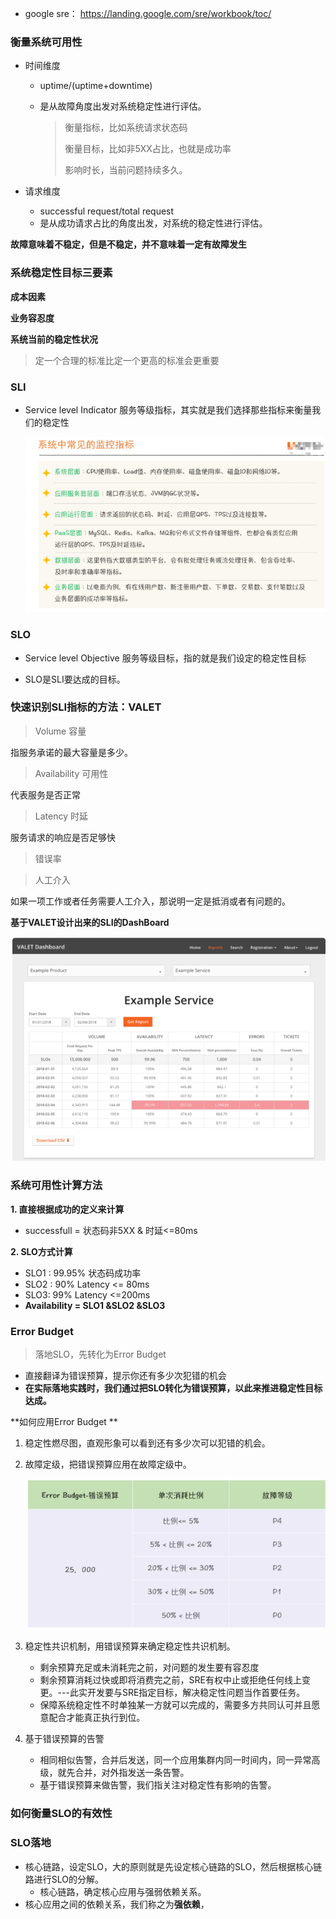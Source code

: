 - google sre： https://landing.google.com/sre/workbook/toc/

### 衡量系统可用性

- 时间维度

  - uptime/(uptime+downtime)

  - 是从故障角度出发对系统稳定性进行评估。

    > 衡量指标，比如系统请求状态码
    >
    > 衡量目标，比如非5XX占比，也就是成功率
    >
    > 影响时长，当前问题持续多久。

- 请求维度

  - successful request/total request
  - 是从成功请求占比的角度出发，对系统的稳定性进行评估。

**故障意味着不稳定，但是不稳定，并不意味着一定有故障发生**

### 系统稳定性目标三要素

**成本因素**

**业务容忍度**

**系统当前的稳定性状况**

> 定一个合理的标准比定一个更高的标准会更重要

### SLI

- Service level Indicator 服务等级指标，其实就是我们选择那些指标来衡量我们的稳定性

  <img src="assets/image-20200916203414245.png" alt="image-20200916203414245" style="zoom: 80%;" />

### SLO

- Service level Objective 服务等级目标，指的就是我们设定的稳定性目标

- SLO是SLI要达成的目标。



### 快速识别SLI指标的方法：VALET

> Volume 容量

指服务承诺的最大容量是多少。

> Availability 可用性

代表服务是否正常

> Latency 时延

服务请求的响应是否足够快

> 错误率

> 人工介入

如果一项工作或者任务需要人工介入，那说明一定是抵消或者有问题的。

**基于VALET设计出来的SLI的DashBoard**

![image-20200916205204541](assets/image-20200916205204541.png)



### 系统可用性计算方法

**1. 直接根据成功的定义来计算**

- successfull = 状态码非5XX & 时延<=80ms

**2. SLO方式计算**

- SLO1 : 99.95% 状态码成功率
- SLO2 :  90% Latency <= 80ms
- SLO3: 99% Latency <=200ms
- **Availability = SLO1 &SLO2 &SLO3**

### Error Budget

> 落地SLO，先转化为Error Budget

- 直接翻译为错误预算，提示你还有多少次犯错的机会
- **在实际落地实践时，我们通过把SLO转化为错误预算，以此来推进稳定性目标达成。**

**如何应用Error Budget **

1. 稳定性燃尽图，直观形象可以看到还有多少次可以犯错的机会。

2. 故障定级，把错误预算应用在故障定级中。

   ![image-20200916214732028](assets/image-20200916214732028.png)

3. 稳定性共识机制，用错误预算来确定稳定性共识机制。

   - 剩余预算充足或未消耗完之前，对问题的发生要有容忍度
   - 剩余预算消耗过快或即将消费完之前，SRE有权中止或拒绝任何线上变更。---此实开发要与SRE指定目标，解决稳定性问题当作首要任务。
   - 保障系统稳定性不时单独某一方就可以完成的，需要多方共同认可并且愿意配合才能真正执行到位。

4. 基于错误预算的告警
   - 相同相似告警，合并后发送，同一个应用集群内同一时间内，同一异常高级，就先合并，对外指发送一条告警。
   - 基于错误预算来做告警，我们指关注对稳定性有影响的告警。

### 如何衡量SLO的有效性

### SLO落地

- 核心链路，设定SLO，大的原则就是先设定核心链路的SLO，然后根据核心链路进行SLO的分解。
  - 核心链路，确定核心应用与强弱依赖关系。
- 核心应用之间的依赖关系，我们称之为**强依赖**，